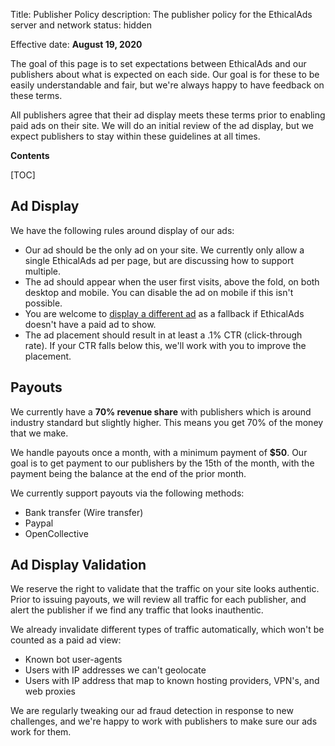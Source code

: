 Title: Publisher Policy
description: The publisher policy for the EthicalAds server and network
status: hidden

Effective date: **August 19, 2020**

The goal of this page is to set expectations between EthicalAds and our publishers about what is expected on each side.
Our goal is for these to be easily understandable and fair,
but we're always happy to have feedback on these terms.

All publishers agree that their ad display meets these terms prior to enabling paid ads on their site.
We will do an initial review of the ad display,
but we expect publishers to stay within these guidelines at all times.

**Contents**

[TOC]

## Ad Display

We have the following rules around display of our ads:

* Our ad should be the only ad on your site. We currently only allow a single EthicalAds ad per page, but are discussing how to support multiple.
* The ad should appear when the user first visits, above the fold, on both desktop and mobile. You can disable the ad on mobile if this isn't possible.
* You are welcome to [display a different ad](https://ethical-ad-client.readthedocs.io/en/latest/#customization) as a fallback if EthicalAds doesn't have a paid ad to show.
* The ad placement should result in at least a .1% CTR (click-through rate). If your CTR falls below this, we'll work with you to improve the placement. 

## Payouts


We currently have a **70% revenue share** with publishers
which is around industry standard but slightly higher. 
This means you get 70% of the money that we make.

We handle payouts once a month,
with a minimum payment of **$50**.
Our goal is to get payment to our publishers by the 15th of the month,
with the payment being the balance at the end of the prior month.

We currently support payouts via the following methods:

* Bank transfer (Wire transfer)
* Paypal
* OpenCollective

## Ad Display Validation

We reserve the right to validate that the traffic on your site looks authentic.
Prior to issuing payouts,
we will review all traffic for each publisher,
and alert the publisher if we find any traffic that looks inauthentic.

We already invalidate different types of traffic automatically,
which won't be counted as a paid ad view:

* Known bot user-agents
* Users with IP addresses we can't geolocate
* Users with IP address that map to known hosting providers, VPN's, and web proxies

We are regularly tweaking our ad fraud detection in response to new challenges,
and we're happy to work with publishers to make sure our ads work for them.

